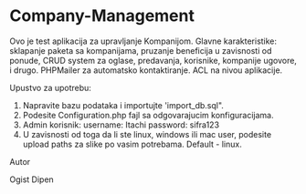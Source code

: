 # Company-Management

Ovo je test aplikacija za upravljanje Kompanijom.
Glavne karakteristike: sklapanje paketa sa kompanijama,
pruzanje beneficija u zavisnosti od ponude, CRUD system za oglase, predavanja, korisnike, kompanije
ugovore, i drugo.
PHPMailer za automatsko kontaktiranje.
ACL na nivou aplikacije.

Upustvo za upotrebu:

1. Napravite bazu podataka i importujte 'import_db.sql".
2. Podesite Configuration.php fajl sa odgovarajucim konfiguracijama.
3. Admin korisnik: 
    username: Itachi
    password: sifra123
4. U zavisnosti od toga da li ste linux, windows ili mac user, podesite
upload paths za slike po vasim potrebama. Default - linux.



Autor

Ogist Dipen

